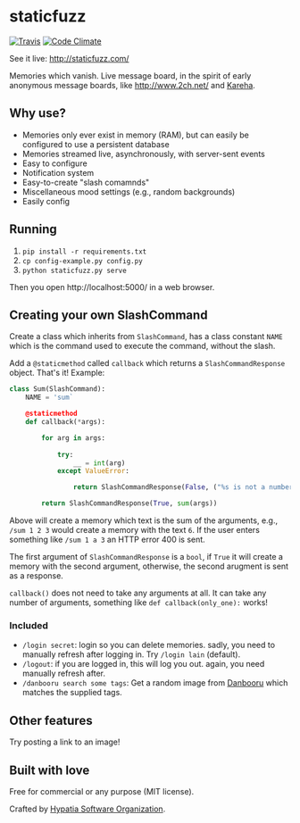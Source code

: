 # staticfuzz

[![Travis](https://img.shields.io/travis/hypatia-software-org/staticfuzz.svg?style=flat-square)](https://travis-ci.org/hypatia-software-org/staticfuzz)
[![Code Climate](https://img.shields.io/codeclimate/github/hypatia-software-org/staticfuzz.svg?style=flat-square)](https://codeclimate.com/github/hypatia-software-org/staticfuzz)

See it live: http://staticfuzz.com/

Memories which vanish. Live message board, in the spirit of
early anonymous message boards, like http://www.2ch.net/ and
[Kareha](https://wakaba.c3.cx/s/web/wakaba_kareha).

## Why use?

  * Memories only ever exist in memory (RAM), but can easily be configured to use a persistent database
  * Memories streamed live, asynchronously, with server-sent events
  * Easy to configure
  * Notification system
  * Easy-to-create "slash comamnds"
  * Miscellaneous mood settings (e.g., random backgrounds)
  * Easily config

## Running

  1. `pip install -r requirements.txt`
  2. `cp config-example.py config.py`
  2. `python staticfuzz.py serve`

Then you open http://localhost:5000/ in a web browser.

## Creating your own SlashCommand

Create a class which inherits from `SlashCommand`, has a class constant
`NAME` which is the command used to execute the command, without the slash.

Add a `@staticmethod` called `callback` which returns a `SlashCommandResponse`
object. That's it! Example:

```python
class Sum(SlashCommand):
    NAME = 'sum`

    @staticmethod
    def callback(*args):

        for arg in args:
            
            try:
                __ = int(arg)
            except ValueError:

                return SlashCommandResponse(False, ("%s is not a number!" % arg, 400))

        return SlashCommandResponse(True, sum(args))
```

Above will create a memory which text is the sum of the arguments, e.g.,
`/sum 1 2 3` would create a memory with the text `6`. If the user enters
something like `/sum 1 a 3` an HTTP error 400 is sent.

The first argument of `SlashCommandResponse` is a `bool`, if `True` it will
create a memory with the second argument, otherwise, the second arugment is
sent as a response.

`callback()` does not need to take any arguments at all. It can take any
number of arguments, something like `def callback(only_one):` works!

### Included

  * `/login secret`: login so you can delete memories. sadly, you need to
    manually refresh after logging in. Try `/login lain` (default).
  * `/logout`: if you are logged in, this will log you out. again, you need
    manually refresh after.
  * `/danbooru search some tags`: Get a random image from
    [Danbooru](http://danbooru.donmai.us/) which matches the supplied tags.

## Other features

Try posting a link to an image!

## Built with love

Free for commercial or any purpose (MIT license).

Crafted by [Hypatia Software Organization](http://hypatia.software/).
